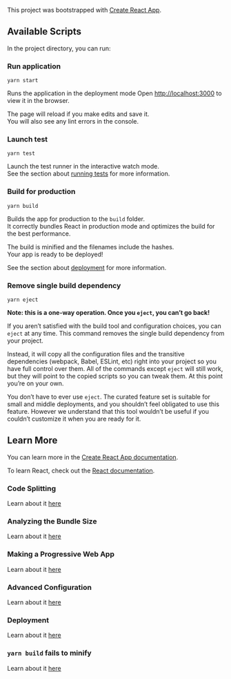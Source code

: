 This project was bootstrapped with [Create React App](https://github.com/facebook/create-react-app).

## Available Scripts

In the project directory, you can run:

### Run application

`yarn start`

Runs the application  in the deployment mode
Open [http://localhost:3000](http://localhost:3000) to view it in the browser.

The page will reload if you make edits and save it.<br />
You will also see any lint errors in the console.

### Launch test

`yarn test` 

Launch the test runner in the interactive watch mode.<br />
See the section about [running tests](https://facebook.github.io/create-react-app/docs/running-tests) for more information.

### Build for production

`yarn build`

Builds the app for production to the `build` folder.<br />
It correctly bundles React in production mode and optimizes the build for the best performance.

The build is minified and the filenames include the hashes.<br />
Your app is ready to be deployed!

See the section about [deployment](https://facebook.github.io/create-react-app/docs/deployment) for more information.

### Remove single build dependency

`yarn eject`

**Note: this is a one-way operation. Once you `eject`, you can’t go back!**

If you aren’t satisfied with the build tool and configuration choices, you can `eject` at any time. This command removes the single build dependency from your project.

Instead, it will copy all the configuration files and the transitive dependencies (webpack, Babel, ESLint, etc) right into your project so you have full control over them. All of the commands except `eject` will still work, but they will point to the copied scripts so you can tweak them. At this point you’re on your own.

You don’t have to ever use `eject`. The curated feature set is suitable for small and middle deployments, and you shouldn’t feel obligated to use this feature. However we understand that this tool wouldn’t be useful if you couldn’t customize it when you are ready for it.

## Learn More

You can learn more in the [Create React App documentation](https://facebook.github.io/create-react-app/docs/getting-started).

To learn React, check out the [React documentation](https://reactjs.org/).

### Code Splitting

Learn about it [here](https://facebook.github.io/create-react-app/docs/code-splitting)

### Analyzing the Bundle Size

Learn about it [here](https://facebook.github.io/create-react-app/docs/analyzing-the-bundle-size)

### Making a Progressive Web App

Learn about it [here](https://facebook.github.io/create-react-app/docs/making-a-progressive-web-app)

### Advanced Configuration

Learn about it [here](https://facebook.github.io/create-react-app/docs/advanced-configuration)

### Deployment

Learn about it [here](https://facebook.github.io/create-react-app/docs/deployment)

### `yarn build` fails to minify

Learn about it [here](https://facebook.github.io/create-react-app/docs/troubleshooting#npm-run-build-fails-to-minify)
